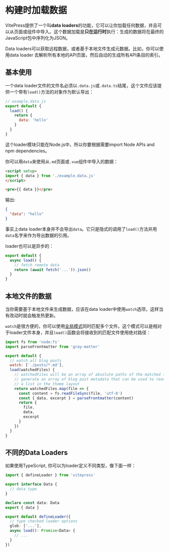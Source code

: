 # 构建时加载数据

VitePress提供了一个叫**data loaders**的功能，它可以让你加载任何数据，并且可以从页面或组件中导入。这个数据加载是**只在运行时**执行：生成的数据将在最终的JavaScript包中序列化为JSON。

Data loaders可以获取远程数据，或者基于本地文件生成元数据。比如，你可以使用data loader 去解析所有本地的API页面，然后自动的生成所有API条目的索引。

## 基本使用

一个data loader文件的文件名必须以`.data.js`或`.data.ts`结尾，这个文件应该提供一个带有`load()`方法的对象作为默认导出：

```js
// example.data.js
export default {
  load() {
    return {
      data: 'hello'
    }
  }
}
```

这个loader模块只能在Node.js中，所以你要根据需要import Node APIs and npm dependencies。

你可以用`data`来使用从`.md`页面或`.vue`组件中导入的数据：

```html
<script setup>
import { data } from './example.data.js'
</script>

<pre>{{ data }}</pre>
```

输出:

```json
{
  "data": "hello"
}
```

事实上data loader本身并不会导出`data`。它只是隐式的调用了`load()`方法并用`data`名字来作为导出数据的引用。

loader也可以是异步的：

```js
export default {
  async load() {
    // fetch remote data
    return (await fetch('...')).json()
  }
}
```

## 本地文件的数据

当你需要基于本地文件来生成数据，应该在data loader中使用`watch`选项，这样当有改动时就会触发热更新。

`watch`是很方便的，你可以使用[全局模式](https://github.com/mrmlnc/fast-glob#pattern-syntax)同时匹配多个文件。这个模式可以是相对于loader文件本身，并且`load()`函数会将接收到的匹配文件使用绝对路径：

```js
import fs from 'node:fs'
import parseFrontmatter from 'gray-matter'

export default {
  // watch all blog posts
  watch: ['./posts/*.md'],
  load(watchedFiles) {
    // watchedFiles will be an array of absolute paths of the matched files.
    // generate an array of blog post metadata that can be used to render
    // a list in the theme layout
    return watchedFiles.map(file => {
      const content = fs.readFileSync(file, 'utf-8')
      const { data, excerpt } = parseFrontmatter(content)
      return {
        file,
        data,
        excerpt
      }
    })
  }
}
```

## 不同的Data Loaders

如果使用TypeScript, 你可以为loader定义不同类型，像下面一样：

```ts
import { defineLoader } from 'vitepress'

export interface Data {
  // data type
}

declare const data: Data
export { data }

export default defineLoader({
  // type checked loader options
  glob: ['...'],
  async load(): Promise<Data> {
    // ...
  }
})
```
